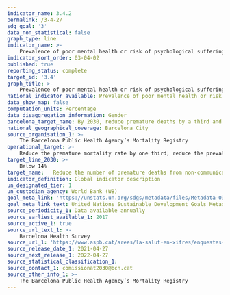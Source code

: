 ```yaml
---
indicator_name: 3.4.2
permalink: /3-4-2/
sdg_goal: '3'
data_non_statistical: false
graph_type: line
indicator_name: >-
    Prevalence of poor mental health or risk of psychological suffering (above three points on the General Health Questionnaire, GHQ-12)
indicator_sort_order: 03-04-02
published: true
reporting_status: complete
target_id: '3.4'
graph_title: >-
    Prevalence of poor mental health or risk of psychological suffering (above three points on the General Health Questionnaire, GHQ-12)
national_indicator_available: Prevalence of poor mental health or risk of psychological suffering (above three points on the General Health Questionnaire, GHQ-12)
data_show_map: false
computation_units: Percentage
data_disaggregation_information: Gender
barcelona_target_name: By 2030, reduce premature deaths by a third and halve the prevalence of psychological suffering, as well doing more to promote health
national_geographical_coverage: Barcelona City 
source_organisation_1: >-
    The Barcelona Public Health Agency’s Mortality Registry 
operational_target: >-
    Reduce the premature mortality rate by one third, reduce the prevalence of psychological suffering to below 14%, and get the rate for doing sport among adults, for both men and women, to above 80%
target_line_2030: >-
    Below 14% 
target_name:   Reduce the number of premature deaths from non-communicable diseases by one third, through prevention and treatment, as well as promoting mental heath and well-being
indicator_definition: Global indicator description
un_designated_tier: 1
un_custodian_agency: World Bank (WB)
goal_meta_link: 'https://unstats.un.org/sdgs/metadata/files/Metadata-03-04-02.pdf'
goal_meta_link_text: United Nations Sustainable Development Goals Metadata (pdf 894kB)
source_periodicity_1: Data available annually
source_earliest_available_1: 2017
source_active_1: true
source_url_text_1: >-
    Barcelona Health Survey 
source_url_1: 'https://www.aspb.cat/arees/la-salut-en-xifres/enquestes-de-salut/'
source_release_date_1: 2021-04-27
source_next_release_1: 2022-04-27
source_statistical_classification_1: 
source_contact_1: comissionat2030@bcn.cat
source_other_info_1: >-
    The Barcelona Public Health Agency’s Mortality Registry 
---
```

